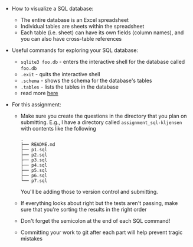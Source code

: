 - How to visualize a SQL database:
	- The entire database is an Excel spreadsheet
	- Individual tables are sheets within the spreadsheet
	- Each table (i.e. sheet) can have its own fields (column names), 
      and you can also have cross-table references

- Useful commands for exploring your SQL database:
	- `sqlite3 foo.db` - enters the interactive shell for the database called `foo.db`
	- `.exit` - quits the interactive shell
	- `.schema` - shows the schema for the database's tables
	- `.tables` - lists the tables in the database
    - read more [here](https://www.sqlite.org/cli.html)

- For this assignment:
    - Make sure you create the questions in the directory that you plan on submitting.
      E.g., I have a directory called `assignment_sql-kljensen` with contents like
      the following

      ```
      .
      ├── README.md
      ├── p1.sql
      ├── p2.sql
      ├── p3.sql
      ├── p4.sql
      ├── p5.sql
      ├── p6.sql
      └── p7.sql
      ```

      You'll be adding those to version control and submitting.

	- If everything looks about right but the tests aren't passing, 
	make sure that you're sorting the results in the right order
	- Don't forget the semicolon at the end of each SQL command!
	- Committing your work to git after each part will help prevent 
	tragic mistakes 
